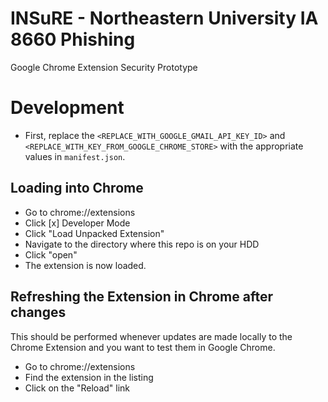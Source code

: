 # INSuRE - Northeastern University IA 8660 Phishing
Google Chrome Extension Security Prototype

# Development
* First, replace the `<REPLACE_WITH_GOOGLE_GMAIL_API_KEY_ID>` and `<REPLACE_WITH_KEY_FROM_GOOGLE_CHROME_STORE>` with the appropriate values in `manifest.json`.

## Loading into Chrome
* Go to chrome://extensions
* Click [x] Developer Mode
* Click "Load Unpacked Extension"
* Navigate to the directory where this repo is on your HDD
* Click "open"
* The extension is now loaded.

## Refreshing the Extension in Chrome after changes
This should be performed whenever updates are made locally to the Chrome Extension and you want to test them in Google Chrome.
* Go to chrome://extensions
* Find the extension in the listing
* Click on the "Reload" link 
